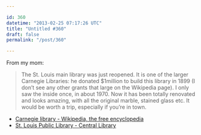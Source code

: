 ```yaml
---

id: 360
datetime: "2013-02-25 07:17:26 UTC"
title: "Untitled #360"
draft: false
permalink: "/post/360"

---
```


From my mom:

> The St. Louis main library was just reopened. It is one of the larger Carnegie Libraries: he donated $1million to build this library in 1899 (I don’t see any other grants that large on the Wikipedia page). I only saw the inside once, in about 1970. Now it has been totally renovated and looks amazing, with all the original marble, stained glass etc. It would be worth a trip, especially if you’re in town. 

 
 * [Carnegie library - Wikipedia, the free encyclopedia](https://en.wikipedia.org/wiki/Carnegie_library)
 * [St. Louis Public Library - Central Library](https://central.slpl.org/)



